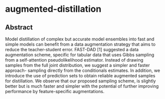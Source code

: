 # augmented-distillation

## Abstract
Model distillation of complex but accurate model ensembles into fast and simple models can benefit from a data augmentation strategy that aims to reduce the teacher-student error. 
FAST-DAD [1] suggested a data augmentation scheme, specific for tabular data that uses Gibbs sampling from a self-attention pseudolikelihood estimator. 
Instead of drawing samples from the full joint distribution, we suggest a simpler and faster approach- sampling directly from the conditionals estimates. In addition, we introduce the use of prediction sets to obtain reliable augmented samples for distillation. 
We observe that our proposed sampling scheme, is slightly better but is much faster and simpler with the potential of further improving performance by feature-specific augmentations.
